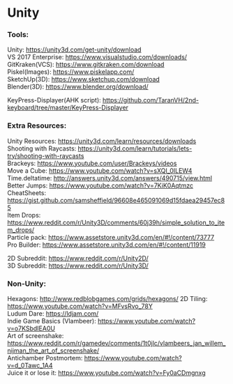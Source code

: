 # Unity

### Tools:
Unity: https://unity3d.com/get-unity/download  
VS 2017 Enterprise: https://www.visualstudio.com/downloads/  
GitKraken(VCS): https://www.gitkraken.com/download  
Piskel(Images): https://www.piskelapp.com/  
SketchUp(3D): https://www.sketchup.com/download  
Blender(3D): https://www.blender.org/download/  

KeyPress-Displayer(AHK script): https://github.com/TaranVH/2nd-keyboard/tree/master/KeyPress-Displayer  






### Extra Resources:  
Unity Resources: https://unity3d.com/learn/resources/downloads  
Shooting with Raycasts: https://unity3d.com/learn/tutorials/lets-try/shooting-with-raycasts  
Brackeys:  https://www.youtube.com/user/Brackeys/videos  
Move a Cube: https://www.youtube.com/watch?v=sXQI_0ILEW4   
Time.deltatime: http://answers.unity3d.com/answers/490715/view.html   
Better Jumps: https://www.youtube.com/watch?v=7KiK0Aqtmzc   
CheatSheets: https://gist.github.com/samsheffield/96608e465091069d15fdaea29457ec85  
Item Drops: https://www.reddit.com/r/Unity3D/comments/60j39h/simple_solution_to_item_drops/  
Particle pack: https://www.assetstore.unity3d.com/en/#!/content/73777  
Pro Builder: https://www.assetstore.unity3d.com/en/#!/content/11919  

2D Subreddit: https://www.reddit.com/r/Unity2D/  
3D Subreddit: https://www.reddit.com/r/Unity3D/  
  
  
### Non-Unity:  
Hexagons: http://www.redblobgames.com/grids/hexagons/
2D Tiling: https://www.youtube.com/watch?v=MFvsRvo_78Y  
Ludum Dare: https://ldjam.com/  
Indie Game Basics (Vlambeer): https://www.youtube.com/watch?v=o7KSbdIEA0U  
Art of screenshake: https://www.reddit.com/r/gamedev/comments/1t0jlc/vlambeers_jan_willem_nijman_the_art_of_screenshake/  
Antichamber Postmortem: https://www.youtube.com/watch?v=d_0Tawc_1A4  
Juice it or lose it: https://www.youtube.com/watch?v=Fy0aCDmgnxg  
